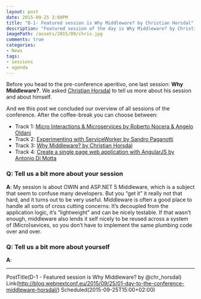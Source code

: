 ```yaml
---
layout: post
date: 2015-09-25 3:00PM
title: "D-1- Featured session is Why Middleware? by Christian Horsdal"
description: "Featured session of the day is Why Middleware? by Christian Horsdal"
imagePath: /assets/2015/09/chris.jpg
comments: true
categories:
- News
tags:
- sessions
- agenda
---
```


Before you head to the pre-conference aperitivo, one last session: **Why Middleware?**. We asked [Christian Horsdal](http://www.horsdal-consult.dk/) to tell us more about his session and about himself.

And we this post we concluded our overview of all sessions of the conference. After the coffee-break you can choose between:

- Track 1: [Micro Interactions & Microservices by Roberto Nocera & Angelo Oldani](http://blog.webnextconf.eu/2015/09/23/03-days-to-the-conference-microservices-avanade/)
- Track 2: [Experimenting with ServiceWorker by Sandro Paganotti](http://blog.webnextconf.eu/2015/09/22/04-days-to-the-conference-serviceworker-paganotti/)
- Track 3: [Why Middleware? by Christian Horsdal](http://blog.webnextconf.eu/2015/09/25/01-day-to-the-conference-middleware-horsdal/)
- Track 4: [Create a single page web application with AngularJS by Antonio Di Motta](http://blog.webnextconf.eu/2015/09/17/9-days-to-the-conference-spa-angularjs-dimotta/)

### Q: Tell us a bit more about your session
**A**: My session is about OWIN and ASP.NET 5 Middleware, which is a subject that seem to confuse many developers. But you “get it” it really not that hard, and it turns out to be very useful. Middleware is often a good place to handle all sorts of cross cutting concerns: It’s decoupled from the application logic, it’s “lightweight” and can be nicely testable. If that wasn’t enough, middleware also lends it self nicely to be reused across a system of (Micro)sevices, so you don’t have to implement the same plumbing code over and over.


### Q: Tell us a bit more about yourself
**A**:


------
PostTitle(D-1 - Featured session is Why Middleware? by @chr_horsdal)
Link(http://blog.webnextconf.eu/2015/09/25/01-day-to-the-conference-middleware-horsdal/)
Scheduled(2015-09-25T15:00+02:00)
